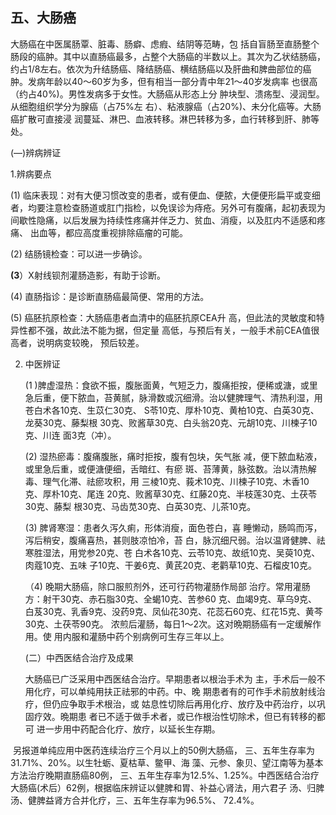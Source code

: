 ##   五、大肠癌  

大肠癌在中医属肠覃、脏毒、肠癖、虑瘕、结阴等范畴，包 括自盲肠至直肠整个肠段的癌肿。其中以直肠癌最多，占整个大肠癌的半数以上。其次为乙状结肠癌，约占1/8左右。依次为升结肠癌、降结肠癌、横结肠癌以及肝曲和脾曲部位的癌肿。发病年龄以40〜60岁为多，但有相当一部分青中年21〜40岁发病率 也很高（约占40%)。男性发病多于女性。大肠癌从形态上分 肿块型、溃疡型、浸润型。从细胞组织学分为腺癌（占75%左 右）、粘液腺癌（占20%)、未分化癌等。大肠癌扩散可直接浸 润蔓延、淋巴、血液转移。淋巴转移为多，血行转移到肝、肺等 处。

  (―)辨病辨证

1.辨病要点  

 (1)      临床表现：对有大便习惯改变的患者，或有便血、便脓，大便便形扁平或变细者，均要注意检查肠道或肛门指检，以免误诊为痔疮。另外可有腹痛，起初表现为间歇性隐痛，以后发展为持续性疼痛并伴乏力、贫血、消瘦，以及肛内不适感和疼痛、 出血等，都应高度重视排除癌瘤的可能。

  (2)      结肠镜检查：可以进一步确诊。

  **(3**）X射线钡剂灌肠造影，有助于诊断。

  (4)      直肠指诊：是诊断直肠癌最简便、常用的方法。

  (5)     癌胚抗原检查：大肠癌患者血清中的癌胚抗原CEA升 高，但此法的灵敏度和特异性都不强，故此法不能为据，但定量 高低，与预后有关，一般手术前CEA值很高者，说明病变较晚， 预后较差。

2. 中医辨证

     (1 )脾虚湿热：食欲不振，腹胀面黄，气短乏力，腹痛拒按，便稀或溏，或里急后重，便下脓血，苔黄腻，脉滑数或沉细滑。治以健脾理气、清热利湿，用苍白术各10克、生苡仁30克、 S苓10克、厚朴10克、黄柏10克、白英30克、龙葵30克、藤梨根 30克、败酱草30克、白头翁20克、元胡10克、川楝子10克、川连 面3克（冲）。

     (2)     湿热瘀毒：腹痛腹胀，痛时拒按，腹有包块，矢气胀  减，便下脓血粘液，或里急后重，或便溏便细，舌暗红、有瘀 斑、苔薄黄，脉弦数。治以清热解毒、理气化滞、祛瘀攻积，用  三棱10克、莪术10克、川楝子10克、木香10克、厚朴10克、尾连 20克、败酱草30克、红藤20克、半枝莲30克、土茯苓30克、藤梨 根30克、马齿苋30克、白英30克、儿茶10克。

     (3)     脾肾寒湿：患者久泻久痢，形体消瘦，面色苍白，喜  睡懒动，肠鸣而泻，泻后稍安，腹痛喜热，甚则肢凉怕冷，苔 白，脉沉细尺弱。治以温肾健脾、祛寒胜湿法，用党参20克、苍 白术各10克、云苓10克、故纸10克、吴萸10克、肉蔻10克、五味 子10克、干姜6克、黄芪20克、老鹳草10克、石榴皮10克。

     （4) 晚期大肠癌，除口服煎剂外，还可行药物灌肠作局部 治疗。常用灌肠方：射干30克、赤石脂30克、全蝎10克、苦参60 克、血竭9克、草乌9克、白芨30克、乳香9克、没药9克、凤仙花30克、花蕊石60克、红花15克、黄芩30克、土茯苓90克。 浓煎后灌肠，每日1〜2次。这对晩期肠癌有一定缓解作用。使 用内服和灌肠中药个别病例可生存三年以上。

     (二）中西医结合治疗及成果

     大肠癌已广泛采用中西医结合治疗。早期患者以根治手术为  主，手术后一般不用化疗，可以单纯用扶正祛邪的中药。中、晚 期患者有的可作手术前放射线治疗，但仍应争取手术根治，或 姑息性切除后再用化疗、放疗及中药治疗，以巩固疗效。晩期患 者已不适于做手术者，或已作根治性切除术，但已有转移的都可 进一步用中药配合化疗、放疗，以延长生存期。  

​       另报道单纯应用中医药连续治疗三个月以上的50例大肠癌， 三、五年生存率为31.71%、20%。以生牡蛎、夏枯草、鳖甲、海 藻、元参、象贝、望江南等为基本方法治疗晚期直肠癌80例， 三、五年生存率为12.5%、1.25%。中西医结合治疗大肠癌(术后）62例，根据临床辨证以健脾和胃、补益心肾法，用六君子 汤、归脾汤、健脾益肾方合并化疗，三、五年生存率为96.5%、 72.4%。 
